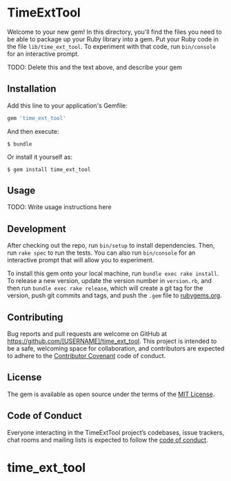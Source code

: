 # TimeExtTool

Welcome to your new gem! In this directory, you'll find the files you need to be able to package up your Ruby library into a gem. Put your Ruby code in the file `lib/time_ext_tool`. To experiment with that code, run `bin/console` for an interactive prompt.

TODO: Delete this and the text above, and describe your gem

## Installation

Add this line to your application's Gemfile:

```ruby
gem 'time_ext_tool'
```

And then execute:

    $ bundle

Or install it yourself as:

    $ gem install time_ext_tool

## Usage

TODO: Write usage instructions here

## Development

After checking out the repo, run `bin/setup` to install dependencies. Then, run `rake spec` to run the tests. You can also run `bin/console` for an interactive prompt that will allow you to experiment.

To install this gem onto your local machine, run `bundle exec rake install`. To release a new version, update the version number in `version.rb`, and then run `bundle exec rake release`, which will create a git tag for the version, push git commits and tags, and push the `.gem` file to [rubygems.org](https://rubygems.org).

## Contributing

Bug reports and pull requests are welcome on GitHub at https://github.com/[USERNAME]/time_ext_tool. This project is intended to be a safe, welcoming space for collaboration, and contributors are expected to adhere to the [Contributor Covenant](http://contributor-covenant.org) code of conduct.

## License

The gem is available as open source under the terms of the [MIT License](https://opensource.org/licenses/MIT).

## Code of Conduct

Everyone interacting in the TimeExtTool project’s codebases, issue trackers, chat rooms and mailing lists is expected to follow the [code of conduct](https://github.com/[USERNAME]/time_ext_tool/blob/master/CODE_OF_CONDUCT.md).
# time_ext_tool

